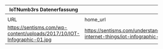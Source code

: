 |IoTNumb3rs Datenerfassung|||||||||||
| ---- | ---- | ---- | ---- | ---- | ---- | ---- | ---- | ---- | ---- | ---- |
||||||||||||
|URL|home_url|filename|device_class|device_count|market_class|market_volume|prognosis_year|publication_year|authorship_class|Dropbox folder|
|https://sentisms.com/wp-content/uploads/2017/10/IOT-Infographic-01.jpg|https://sentisms.com/understanding-internet-things/iot-infographic-01/|file8_IOT-Infographic-01.jpg|||manufactures spend on IoT|2.67E+11|2020|2017|blogger|marielledemuth/20181113-0000|
